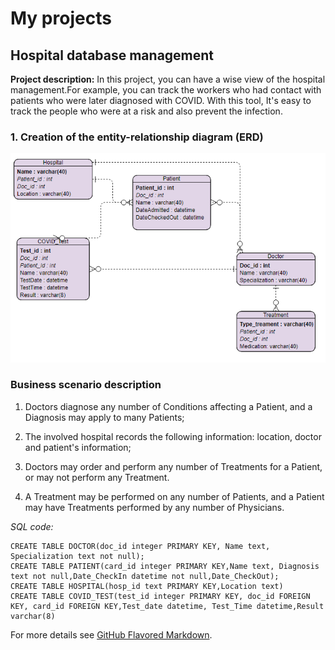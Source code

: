 # My projects
## Hospital database management

**Project description:** 
In this project, you can have a wise view of the hospital management.For example, you can track the workers who had contact with patients who were later diagnosed with COVID. With this tool, It's easy to track the people who were at a risk and also prevent the infection.

### 1. Creation of the entity-relationship diagram (ERD)


<img src="images/Hospital.vpd.png?raw=true"/>

### Business scenario description
1. Doctors diagnose any number of Conditions affecting a Patient, and a Diagnosis may apply to many Patients;

2. The involved hospital records the following information: location, doctor and patient's information;

3. Doctors may order and perform any number of  Treatments for a Patient, or may not perform any Treatment.

4. A Treatment  may be performed on any number of Patients, and a Patient may have Treatments performed by any number of Physicians.

_SQL code:_

```
CREATE TABLE DOCTOR(doc_id integer PRIMARY KEY, Name text, Specialization text not null);
CREATE TABLE PATIENT(card_id integer PRIMARY KEY,Name text, Diagnosis text not null,Date_CheckIn datetime not null,Date_CheckOut);
CREATE TABLE HOSPITAL(hosp_id text PRIMARY KEY,Location text)
CREATE TABLE COVID_TEST(test_id integer PRIMARY KEY, doc_id FOREIGN KEY, card_id FOREIGN KEY,Test_date datetime, Test_Time datetime,Result varchar(8)
```
<!-- 
### 2. Assess assumptions on which statistical inference will be based

```javascript
if (isAwesome){
  return true
}
```

### 3. Support the selection of appropriate statistical tools and techniques

<img src="images/dummy_thumbnail.jpg?raw=true"/>

### 4. Provide a basis for further data collection through surveys or experiments

Sed ut perspiciatis unde omnis iste natus error sit voluptatem accusantium doloremque laudantium, totam rem aperiam, eaque ipsa quae ab illo inventore veritatis et quasi architecto beatae vitae dicta sunt explicabo. -->

For more details see [GitHub Flavored Markdown](https://guides.github.com/features/mastering-markdown/).
